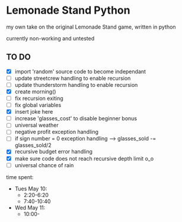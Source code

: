# Lemonade Stand Python
my own take on the original Lemonade Stand game, written in python

currently non-working and untested

## TO DO
- [x] import 'random' source code to become independant
- [ ] update streetcrew handling to enable recursion
- [ ] update thunderstorm handling to enable recursion
- [x] create morning()
- [ ] fix recursion exiting
- [ ] fix global variables
- [x] insert joke here
- [ ] increase 'glasses_cost' to disable beginner bonus
- [ ] universal weather
- [ ] negative profit exception handling
- [ ] if sign number = 0 exception handling --> glasses_sold -= glasses_sold/2
- [x] recursive budget error handling
- [x] make sure code does not reach recursive depth limit o_o
- [ ] universal chance of rain

time spent:
- Tues May 10:
  - 2:20-6:20
  - 7:40-10:40
- Wed May 11:
  - 10:00-
